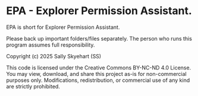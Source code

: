 # EPA - Explorer Permission Assistant.
EPA is short for Explorer Permission Assistant.

Please back up important folders/files separately. The person who runs this program assumes full responsibility.

Copyright (c) 2025 Sally Skyehart (SS)

This code is licensed under the Creative Commons BY-NC-ND 4.0 License.
You may view, download, and share this project as-is for non-commercial purposes only. 
Modifications, redistribution, or commercial use of any kind are strictly prohibited.
